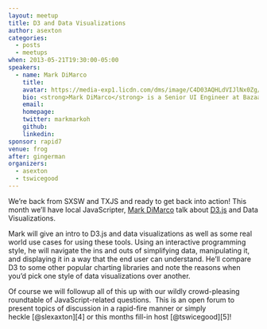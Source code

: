```yaml
---
layout: meetup
title: D3 and Data Visualizations
author: asexton
categories:
  - posts
  - meetups
when: 2013-05-21T19:30:00-05:00
speakers:
  - name: Mark DiMarco
    title:
    avatar: https://media-exp1.licdn.com/dms/image/C4D03AQHLdVIJlNx0Zg/profile-displayphoto-shrink_200_200/0?e=1593043200&v=beta&t=5c1biN0jJkfc7nVsN8nxoD85cwvQchnwNDqfRI8rStQ
    bio: <strong>Mark DiMarco</strong> is a Senior UI Engineer at Bazaarvoice in Austin. He spends time building out data visualizations with D3 and integrating them into common front-end architectures. He also recently released <a href="http://datamaps.github.io">DataMaps</a>, an easy to use library for data integration with maps.
    email:
    homepage:
    twitter: markmarkoh
    github:
    linkedin:
sponsor: rapid7
venue: frog
after: gingerman
organizers:
  - asexton
  - tswicegood
---
```


We&#8217;re back from SXSW and TXJS and ready to get back into action! This month we&#8217;ll have local JavaScripter, [Mark DiMarco][1] talk about [D3.js][2] and Data Visualizations.

Mark will give an intro to D3.js and data visualizations as well as some real world use cases for using these tools. Using an interactive programming style, he will navigate the ins and outs of simplifying data, manipulating it, and displaying it in a way that the end user can understand. He&#8217;ll compare D3 to some other popular charting libraries and note the reasons when you&#8217;d pick one style of data visualizations over another.

Of course we will followup all of this up with our wildly crowd-pleasing roundtable of JavaScript-related questions.  This is an open forum to present topics of discussion in a rapid-fire manner or simply heckle [@slexaxton][4] or this months fill-in host [@tswicegood][5]!

[1]: http://twitter.com/markmarkoh
[2]: http://d3js.org/
